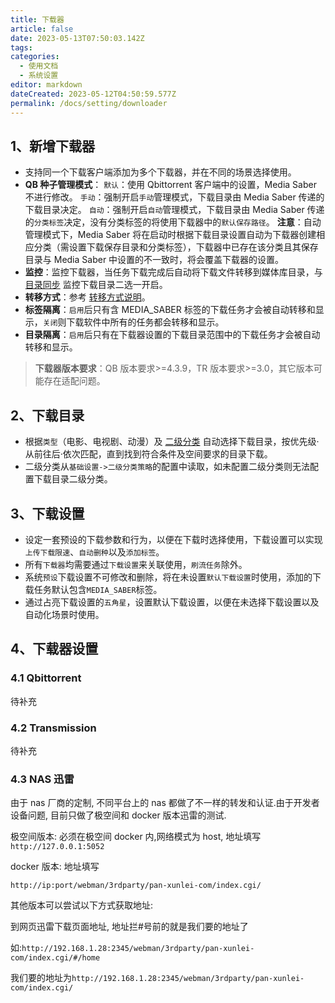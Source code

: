 ```yaml
---
title: 下载器
article: false
date: 2023-05-13T07:50:03.142Z
tags:
categories: 
  - 使用文档
  - 系统设置
editor: markdown
dateCreated: 2023-05-12T04:50:59.577Z
permalink: /docs/setting/downloader
---
```


## 1、新增下载器

- 支持同一个下载客户端添加为多个下载器，并在不同的场景选择使用。
- **QB 种子管理模式**：
  `默认`：使用 Qbittorrent 客户端中的设置，Media Saber 不进行修改。
  `手动`：强制开启`手动`管理模式，下载目录由 Media Saber 传递的下载目录决定。
  `自动`：强制开启`自动`管理模式，下载目录由 Media Saber 传递的`分类标签`决定，没有分类标签的将使用下载器中的`默认保存路径`。
  **注意**：自动管理模式下，Media Saber 将在启动时根据下载目录设置自动为下载器创建相应分类（需设置下载保存目录和分类标签），下载器中已存在该分类且其保存目录与 Media Saber 中设置的不一致时，将会覆盖下载器的设置。
- **监控**：监控下载器，当任务下载完成后自动将下载文件转移到媒体库目录，与 [目录同步](/目录同步) 监控下载目录二选一开启。
- **转移方式**：参考 [转移方式说明](/docs/other/glossary/#转移方式)。
- **标签隔离**：`启用`后只有含 MEDIA_SABER 标签的下载任务才会被自动转移和显示，`关闭`则下载软件中所有的任务都会转移和显示。
- **目录隔离**：`启用`后只有在下载器设置的下载目录范围中的下载任务才会被自动转移和显示。

> **下载器版本要求**：QB 版本要求>=4.3.9，TR 版本要求>=3.0，其它版本可能存在适配问题。

## 2、下载目录

- 根据`类型`（电影、电视剧、动漫）及 [二级分类](/docs/setting/base/#媒体) 自动选择下载目录，按优先级·从前往后·依次匹配，直到找到符合条件及空间要求的目录下载。
- 二级分类从`基础设置->二级分类策略`的配置中读取，如未配置二级分类则无法配置下载目录二级分类。

## 3、下载设置

- 设定一套预设的下载参数和行为，以便在下载时选择使用，下载设置可以实现`上传下载限速`、`自动删种`以及`添加标签`。
- 所有`下载器`均需要通过`下载设置`来关联使用，`刷流任务`除外。
- 系统`预设`下载设置不可修改和删除，将在未设置`默认下载设置`时使用，添加的下载任务默认包含`MEDIA_SABER`标签。
- 通过占亮下载设置的`五角星`，设置默认下载设置，以便在未选择下载设置以及自动化场景时使用。

## 4、下载器设置

### 4.1 Qbittorrent

待补充

### 4.2 Transmission

待补充

### 4.3 NAS 迅雷

由于 nas 厂商的定制, 不同平台上的 nas 都做了不一样的转发和认证.由于开发者设备问题, 目前只做了极空间和 docker 版本迅雷的测试.

极空间版本: 必须在极空间 docker 内,网络模式为 host, 地址填写 `http://127.0.0.1:5052`

docker 版本: 地址填写

`http://ip:port/webman/3rdparty/pan-xunlei-com/index.cgi/`

其他版本可以尝试以下方式获取地址:

到网页迅雷下载页面地址, 地址拦#号前的就是我们要的地址了

如:`http://192.168.1.28:2345/webman/3rdparty/pan-xunlei-com/index.cgi/#/home`

我们要的地址为`http://192.168.1.28:2345/webman/3rdparty/pan-xunlei-com/index.cgi/`

